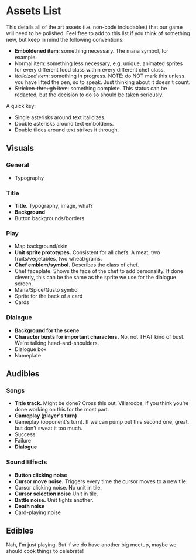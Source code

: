 # Assets List
This details all of the art assets (i.e. non-code includables) that our game will need to be polished.
Feel free to add to this list if you think of something new, but keep in mind the following conventions:

- **Emboldened item**: something necessary. The mana symbol, for example.
- Normal item: something less necessary, e.g. unique, animated sprites for every different food class within every different chef class.
- *Italicized item*: something in progress. NOTE: do NOT mark this unless you have lifted the pen, so to speak. Just thinking about it doesn't count.
- ~~Stricken-through item~~: something complete. This status can be redacted, but the decision to do so should be taken seriously.

A quick key:
- Single asterisks around text italicizes.
- Double asterisks around text emboldens.
- Double tildes around text strikes it through.

## Visuals

### General
- Typography

### Title
- **Title.** Typography, image, what?
- **Background**
- Button backgrounds/borders

### Play
- Map background/skin
- **Unit sprite prototypes.** Consistent for all chefs. A meat, two fruits/vegetables, two wheat/grains.
- **Chef emblem/symbol.** Describes the class of chef.
- Chef faceplate. Shows the face of the chef to add personality. If done cleverly, this can be the same as the sprite we use for the dialogue screen.
- Mana/Spice/Gusto symbol
- Sprite for the back of a card
- Cards

### Dialogue
- **Background for the scene**
- **Character busts for important characters.** No, not THAT kind of bust. We're talking head-and-shoulders.
- Dialogue box
- Nameplate

## Audibles
### Songs
- **Title track.** Might be done? Cross this out, Villaroobs, if you think you're done working on this for the most part.
- **Gameplay (player's turn)**
- Gameplay (opponent's turn). If we can pump out this second one, great, but don't sweat it too much.
- Success
- Failure
- **Dialogue**

### Sound Effects
- **Button clicking noise**
- **Cursor move noise.** Triggers every time the cursor moves to a new tile.
- Cursor clicking noise. No unit in tile.
- **Cursor selection noise** Unit in tile.
- **Battle noise.** Unit fights another.
- **Death noise**
- Card-playing noise

## Edibles
Nah, I'm just playing. But if we do have another big meetup, maybe we should cook things to celebrate!
